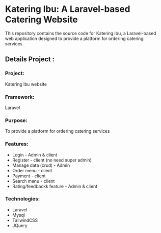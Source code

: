 # Katering Ibu: A Laravel-based Catering Website
This repository contains the source code for Katering Ibu, a Laravel-based web application designed to provide a platform for ordering catering services.

## Details Project :
### Project:
Katering Ibu website
### Framework:
Laravel
### Purpose:
To provide a platform for ordering catering services
### Features:
  * Login - Admin & client
  * Register - client (no need super admin)
  * Manage data (crud) -  Admin
  * Order menu - client
  * Payment - client
  * Search menu - client
  * Rating/feedbackk feature - Admin & client
 ### Technologies:
 - Laravel
 - Mysql
 - TailwindCSS
 - JQuery
